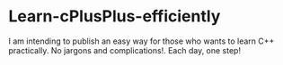 # Learn-cPlusPlus-efficiently
I am intending to publish an easy way for those who wants to learn C++ practically. No jargons and complications!. Each day, one step!
